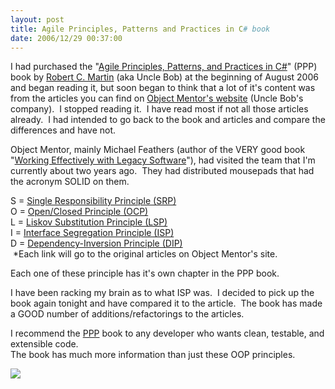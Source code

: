```yaml
---
layout: post
title: Agile Principles, Patterns and Practices in C# book
date: 2006/12/29 00:37:00
---
```



I had purchased the "[Agile Principles, Patterns, and Practices in C#](http://www.amazon.com/Principles-Patterns-Practices-Robert-Martin/dp/0131857258)" (PPP) book by [Robert C. Martin](http://www.butunclebob.com/ArticleS.UncleBob) (aka Uncle Bob) at the beginning of August 2006 and began reading it, but soon began to think that a lot of it's content was from the articles you can find on [Object Mentor's website](http://www.objectmentor.com/) (Uncle Bob's company).  I stopped reading it.  I have read most if not all those articles already.  I had intended to go back to the book and articles and compare the differences and have not.  
  
Object Mentor, mainly Michael Feathers (author of the VERY good book "[Working Effectively with Legacy Software](http://www.amazon.com/Working-Effectively-Legacy-Robert-Martin/dp/0131177052/sr%3d1-1/qid%3d1167361081/ref%3dsr_1_1/103-3245504-1239025%3fie%3dUTF8%26s%3dbooks)"), had visited the team that I'm currently about two years ago.  They had distributed mousepads that had the acronym SOLID on them.  
  
S = [Single Responsibility Principle (SRP)](http://www.objectmentor.com/resources/articles/srp.pdf)  
O = [Open/Closed Principle (OCP)](http://www.objectmentor.com/resources/articles/ocp.pdf)  
L = [Liskov Substitution Principle (LSP)](http://www.objectmentor.com/resources/articles/lsp.pdf)  
I = [Interface Segregation Principle (ISP)](http://www.objectmentor.com/resources/articles/isp.pdf)  
D = [Dependency-Inversion Principle (DIP)](http://www.objectmentor.com/resources/articles/dip.pdf)  
 *Each link will go to the original articles on Object Mentor's site.  
  
Each one of these principle has it's own chapter in the PPP book.  
  
I have been racking my brain as to what ISP was.  I decided to pick up the book again tonight and have compared it to the article.  The book has made a GOOD number of additions/refactorings to the articles.   
  
I recommend the [PPP](http://www.amazon.com/Principles-Patterns-Practices-Robert-Martin/dp/0131857258) book to any developer who wants clean, testable, and extensible code.  
The book has much more information than just these OOP principles.  
  


![](http://ec2.images-amazon.com/images/P/0131857258.01._AA240_SCLZZZZZZZ_V38918833_.jpg)